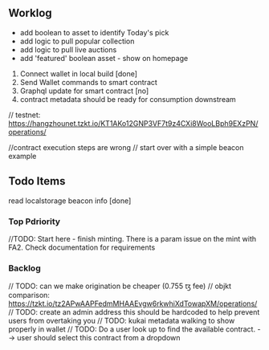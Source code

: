 ## Worklog

- add boolean to asset to identify Today's pick
- add logic to pull popular collection
- add logic to pull live auctions
- add 'featured' boolean asset - show on homepage

1. Connect wallet in local build [done]
2. Send Wallet commands to smart contract
3. Graphql update for smart contract [no]
4. contract metadata should be ready for consumption downstream

// testnet: https://hangzhounet.tzkt.io/KT1AKo12GNP3VF7t9z4CXi8WooLBph9EXzPN/operations/

//contract execution steps are wrong
// start over with a simple beacon example

## Todo Items

read localstorage beacon info [done]

### Top Pdriority

//TODO: Start here - finish minting. There is a param issue on the mint with FA2. Check documentation for requirements

### Backlog

// TODO: can we make origination be cheaper (0.755 ꜩ fee)
// objkt comparison: https://tzkt.io/tz2APwAAPFedmMHAAEvgw6rkwhiXdTowapXM/operations/
// TODO: create an admin address this should be hardcoded to help prevent users from overtaking you
// TODO: kukai metadata walking to show properly in wallet
// TODO: Do a user look up to find the available contract. --> user should select this contract from a dropdown
